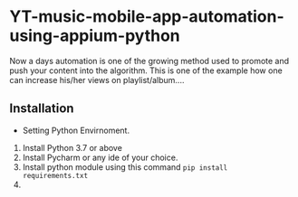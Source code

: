 # YT-music-mobile-app-automation-using-appium-python
Now a days automation is one of the growing method used to promote and push your content into the algorithm.
This is one of the example how one can increase his/her views on playlist/album....

## Installation

- Setting Python Envirnoment.
1. Install Python 3.7 or above
2. Install Pycharm or any ide of your choice.
3. Install python module using this command ```pip install requirements.txt```
4. 
